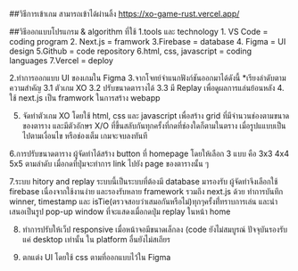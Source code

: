 ##วิธีการเข้าเกม
สามารถเข้าได้ผ่านลิ้ง https://xo-game-rust.vercel.app/

##วิธีออกแบบโปรแกรม & algorithm ที่ใช้
1.tools และ technology
	1. VS Code	=   coding program
	2. Next.js	= 	framwork
	3.Firebase	=	database
	4. Figma	=	UI design
	5.Github	=	code repository
	6.html, css, javascript =   coding languages
	7.Vercel	=	deploy

2.ทำการออกแบบ UI ของเกมใน Figma
3.จากโจทย์จำแนกฟังก์ชันออกมาได้ดังนี้	*เรียงลำดับตามความสำคัญ
	3.1 ตัวเกม XO
	3.2 ปรับขนาดตารางได้
	3.3 มี Replay เพื่อดูผลการแล่นย้อนหลัง
4. ใช้ next.js เป็น framwork ในการสร้าง webapp 	

5. จัดทำตัวเกม XO โดยใช้ html, css และ javascript เพื่อสร้าง grid ที่มีจำนวนช่องตามขนาดของตาราง
และมีตัวอักษร X/O ที่ขึ้นสลับกันทุกครั้งที่กดที่ช่องใดก็ตามในตราง เมื่อรูปแแบบเป็นไปตามเงื่อนไข หรือช่องเต็ม เกมจะจบลงทันที

6.การปรับขนาดตาราง ผู้จัดทำได้สร้าง button ที่ homepage โดยให้เลือก 3 แบบ คือ 3x3 4x4 5x5 ตามลำดับ เมื่อกดที่ปุ่มจะทำการ link
ไปยัง page ของตารางนั้น ๆ

7.ระบบ hitory and replay ระบบนี้เป็นระบบที่ต้องมี database มารองรับ ผู้จัดทำจึงเลือกใช้ firebase เนื่องจากใช้งานง่าย 
และรองรับหลาย framework รวมถึง next.js ด้วย ทำการบันทึก winner, timestamp และ isTie(ตรวจสอบว่าเสมอกันหรือไม่)ทุกๆครั้งที่่ทราบการเล่น และนำเสนอเป็นรูป pop-up window ที่จะแสดงเมื่อกดปุ่ม replay ในหน้า home
 
8. ทำการปรับให้เว็ป responsive เมื่อหน้าจอมีขนาดเล็กลง (code ยังไม่สมบูรณ์ ปัจจุบันรองรับแค่ desktop เท่านั้น ใน platform อื่นยังไม่สเถียร

9. ตกแต่ง UI โดยใช้ css ตามที่ออกแบบไว้ใน Figma 
